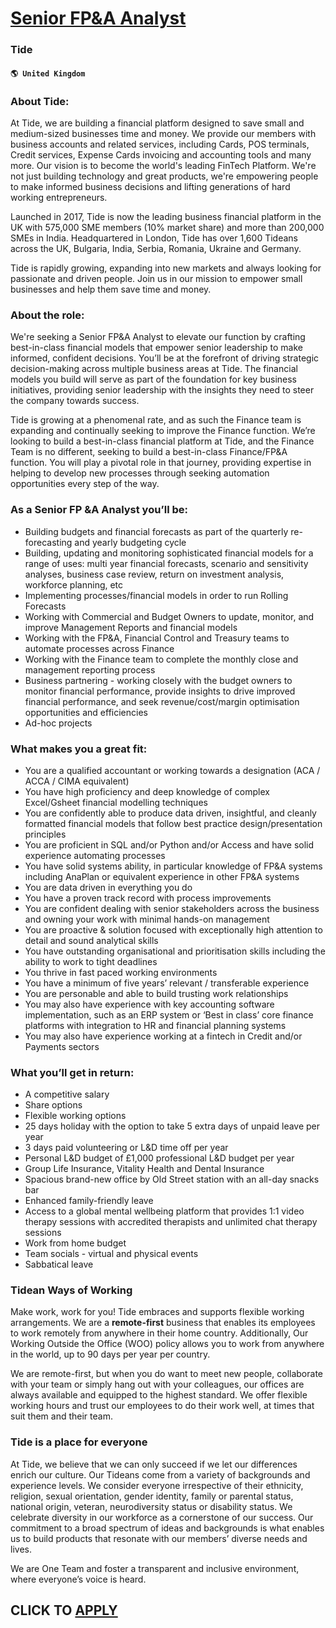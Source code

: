 # [Senior FP&A Analyst](https://www.remotewlb.com/apply/senior-fp-a-analyst-59695)  
### Tide  
#### `🌎 United Kingdom`  

### **About Tide:**

At Tide, we are building a financial platform designed to save small and medium-sized businesses time and money. We provide our members with business accounts and related services, including Cards, POS terminals, Credit services, Expense Cards invoicing and accounting tools and many more. Our vision is to become the world's leading FinTech Platform. We're not just building technology and great products, we're empowering people to make informed business decisions and lifting generations of hard working entrepreneurs.

Launched in 2017, Tide is now the leading business financial platform in the UK with 575,000 SME members (10% market share) and more than 200,000 SMEs in India. Headquartered in London, Tide has over 1,600 Tideans across the UK, Bulgaria, India, Serbia, Romania, Ukraine and Germany.

Tide is rapidly growing, expanding into new markets and always looking for passionate and driven people. Join us in our mission to empower small businesses and help them save time and money.

### **About the role:**

We're seeking a Senior FP&A Analyst to elevate our function by crafting best-in-class financial models that empower senior leadership to make informed, confident decisions. You’ll be at the forefront of driving strategic decision-making across multiple business areas at Tide. The financial models you build will serve as part of the foundation for key business initiatives, providing senior leadership with the insights they need to steer the company towards success.

Tide is growing at a phenomenal rate, and as such the Finance team is expanding and continually seeking to improve the Finance function. We’re looking to build a best-in-class financial platform at Tide, and the Finance Team is no different, seeking to build a best-in-class Finance/FP&A function. You will play a pivotal role in that journey, providing expertise in helping to develop new processes through seeking automation opportunities every step of the way.

###  **As a Senior FP &A Analyst you’ll be:**

  * Building budgets and financial forecasts as part of the quarterly re-forecasting and yearly budgeting cycle
  * Building, updating and monitoring sophisticated financial models for a range of uses: multi year financial forecasts, scenario and sensitivity analyses, business case review, return on investment analysis, workforce planning, etc
  * Implementing processes/financial models in order to run Rolling Forecasts
  * Working with Commercial and Budget Owners to update, monitor, and improve Management Reports and financial models
  * Working with the FP&A, Financial Control and Treasury teams to automate processes across Finance
  * Working with the Finance team to complete the monthly close and management reporting process
  * Business partnering - working closely with the budget owners to monitor financial performance, provide insights to drive improved financial performance, and seek revenue/cost/margin optimisation opportunities and efficiencies
  * Ad-hoc projects

### **What makes you a great fit:**

  * You are a qualified accountant or working towards a designation (ACA / ACCA / CIMA equivalent)
  * You have high proficiency and deep knowledge of complex Excel/Gsheet financial modelling techniques
  * You are confidently able to produce data driven, insightful, and cleanly formatted financial models that follow best practice design/presentation principles
  * You are proficient in SQL and/or Python and/or Access and have solid experience automating processes
  * You have solid systems ability, in particular knowledge of FP&A systems including AnaPlan or equivalent experience in other FP&A systems
  * You are data driven in everything you do 
  * You have a proven track record with process improvements
  * You are confident dealing with senior stakeholders across the business and owning your work with minimal hands-on management
  * You are proactive & solution focused with exceptionally high attention to detail and sound analytical skills 
  * You have outstanding organisational and prioritisation skills including the ability to work to tight deadlines
  * You thrive in fast paced working environments
  * You have a minimum of five years’ relevant / transferable experience
  * You are personable and able to build trusting work relationships
  * You may also have experience with key accounting software implementation, such as an ERP system or ‘Best in class’ core finance platforms with integration to HR and financial planning systems
  * You may also have experience working at a fintech in Credit and/or Payments sectors

### **What you’ll get in return:**

  * A competitive salary
  * Share options
  * Flexible working options
  * 25 days holiday with the option to take 5 extra days of unpaid leave per year
  * 3 days paid volunteering or L&D time off per year
  * Personal L&D budget of £1,000 professional L&D budget per year 
  * Group Life Insurance, Vitality Health and Dental Insurance
  * Spacious brand-new office by Old Street station with an all-day snacks bar
  * Enhanced family-friendly leave
  * Access to a global mental wellbeing platform that provides 1:1 video therapy sessions with accredited therapists and unlimited chat therapy sessions
  * Work from home budget
  * Team socials - virtual and physical events
  * Sabbatical leave

### **Tidean Ways of Working**

Make work, work for you! Tide embraces and supports flexible working arrangements. We are a **remote-first** business that enables its employees to work remotely from anywhere in their home country. Additionally, Our Working Outside the Office (WOO) policy allows you to work from anywhere in the world, up to 90 days per year per country.

We are remote-first, but when you do want to meet new people, collaborate with your team or simply hang out with your colleagues, our offices are always available and equipped to the highest standard. We offer flexible working hours and trust our employees to do their work well, at times that suit them and their team.

###  **Tide is a place for everyone**

At Tide, we believe that we can only succeed if we let our differences enrich our culture. Our Tideans come from a variety of backgrounds and experience levels. We consider everyone irrespective of their ethnicity, religion, sexual orientation, gender identity, family or parental status, national origin, veteran, neurodiversity status or disability status. We celebrate diversity in our workforce as a cornerstone of our success. Our commitment to a broad spectrum of ideas and backgrounds is what enables us to build products that resonate with our members’ diverse needs and lives.

We are One Team and foster a transparent and inclusive environment, where everyone’s voice is heard.

  
## CLICK TO [APPLY](https://www.remotewlb.com/apply/senior-fp-a-analyst-59695)

